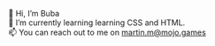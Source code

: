👋 Hi, I’m Buba </br>
🌱 I’m currently learning learning CSS and HTML. </br>
📫 You can reach out to me on martin.m@mojo.games </br>
